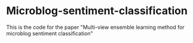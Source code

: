 # Microblog-sentiment-classification
This is the code for the paper "Multi-view ensemble learning method for microblog sentiment classification"
